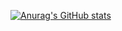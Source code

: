 [![Anurag's GitHub stats](https://github-readme-stats.vercel.app/api?VagnerJr7=anuraghazra)](https://github.com/anuraghazra/github-readme-stats)
